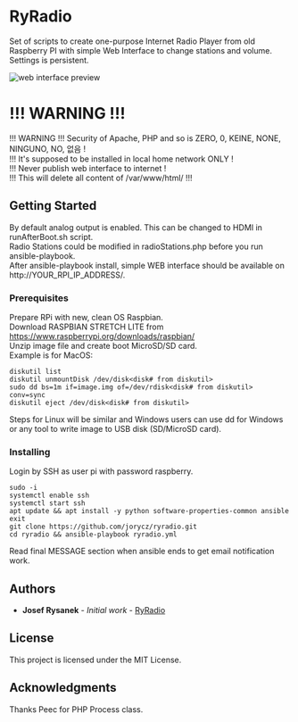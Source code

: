 # RyRadio

Set of scripts to create one-purpose Internet Radio Player from old Raspberry PI with simple Web Interface to change stations and volume. Settings is persistent.

![web interface preview](jorycz.github.com/ryradio/preview/web.png)

# !!! WARNING !!!

!!! WARNING !!! Security of Apache, PHP and so is ZERO, 0, KEINE, NONE, NINGUNO, NO, 없음 !  
!!! It's supposed to be installed in local home network ONLY !  
!!! Never publish web interface to internet !  
!!! This will delete all content of /var/www/html/ !!!

## Getting Started

By default analog output is enabled. This can be changed to HDMI in runAfterBoot.sh script.  
Radio Stations could be modified in radioStations.php before you run ansible-playbook.  
After ansible-playbook install, simple WEB interface should be available on http://YOUR_RPI_IP_ADDRESS/.

### Prerequisites

Prepare RPi with new, clean OS Raspbian.  
Download RASPBIAN STRETCH LITE from https://www.raspberrypi.org/downloads/raspbian/  
Unzip image file and create boot MicroSD/SD card.  
Example is for MacOS:

```
diskutil list
diskutil unmountDisk /dev/disk<disk# from diskutil>
sudo dd bs=1m if=image.img of=/dev/rdisk<disk# from diskutil> conv=sync
diskutil eject /dev/disk<disk# from diskutil>
```

Steps for Linux will be similar and Windows users can use dd for Windows or any tool to write image to USB disk (SD/MicroSD card).

### Installing

Login by SSH as user pi with password raspberry.

```
sudo -i
systemctl enable ssh
systemctl start ssh
apt update && apt install -y python software-properties-common ansible
exit
git clone https://github.com/jorycz/ryradio.git
cd ryradio && ansible-playbook ryradio.yml
```

Read final MESSAGE section when ansible ends to get email notification work.

## Authors

* **Josef Rysanek** - *Initial work* - [RyRadio]()

## License

This project is licensed under the MIT License.

## Acknowledgments

Thanks Peec for PHP Process class.


